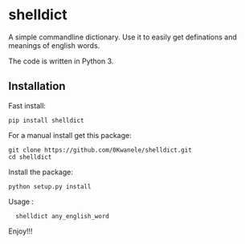 shelldict
======

A simple commandline dictionary.
Use it to easily get definations and meanings of english words.

The code is written in Python 3.

Installation
------------

Fast install:


    pip install shelldict

For a manual install get this package:

    git clone https://github.com/0Kwanele/shelldict.git
    cd shelldict

Install the package:

    python setup.py install    


Usage :

      shelldict any_english_word

Enjoy!!!
